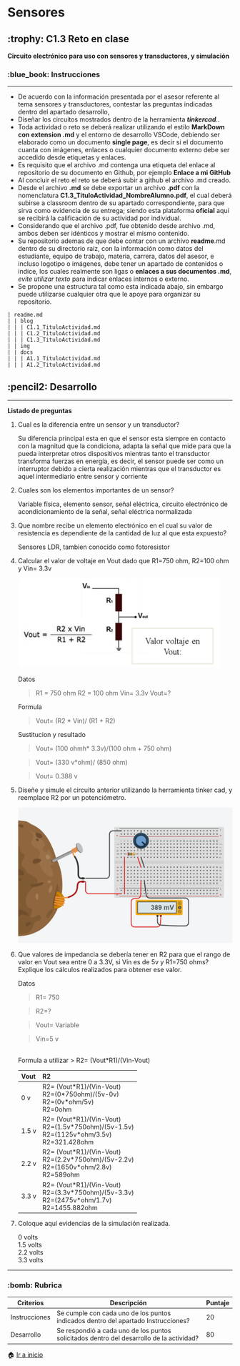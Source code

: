 <!DOCTYPE html>
<html>
<head>
<h1 id="sensores">Sensores</h1>
<h2> :trophy: C1.3 Reto en clase</h2>
<p><strong>Circuito electrónico para uso con sensores y transductores, y simulación</strong></p>
<h3>:blue_book:  Instrucciones</h3>
<hr>
<ul>
<li>De acuerdo con la información presentada por el asesor referente al tema sensores y transductores, contestar las preguntas indicadas dentro del apartado desarrollo,</li>
  
<li>Diseñar los circuitos mostrados dentro de la herramienta <em><strong>tinkercad</strong></em>..</li>
  
<li>Toda actividad o reto se deberá realizar utilizando el estilo <strong>MarkDown con extension .md</strong> y el entorno de desarrollo VSCode, 
  debiendo ser elaborado como un documento <strong>single page</strong>, es decir si el documento cuanta con imágenes, enlaces o cualquier documento externo 
  debe ser accedido desde etiquetas y enlaces.</li>
  
<li>Es requisito que el archivo .md contenga una etiqueta del enlace al repositorio de su documento en Github, por ejemplo <strong>Enlace a mi GitHub</strong></li>
<li>Al concluir el reto el reto se deberá subir a github el archivo .md creado.</li>

<li>Desde el archivo <strong>.md</strong> se debe exportar un archivo <strong>.pdf</strong> con la nomenclatura <strong>C1.3_TituloActividad_NombreAlumno.pdf</strong>, 
  el cual deberá subirse a classroom dentro de su apartado correspondiente, para que sirva como evidencia de su entrega; siendo esta plataforma <strong>oficial</strong> 
  aquí se recibirá la calificación de su actividad por individual.</li>
<li>Considerando que el archivo .pdf, fue obtenido desde archivo .md, ambos deben ser idénticos y mostrar el mismo contenido.</li>

<li>Su repositorio ademas de que debe contar con un archivo <strong>readme</strong>.md dentro de su directorio raíz, con la información como datos del estudiante, equipo de trabajo, materia, 
  carrera, datos del asesor, e incluso logotipo o imágenes, debe tener un apartado de contenidos o indice, los cuales realmente son ligas o <strong>enlaces a sus documentos .md</strong>, 
  <em>evite utilizar texto</em> para indicar enlaces internos o externo.</li>
<li>Se propone una estructura tal como esta indicada abajo, sin embargo puede utilizarse cualquier otra que le apoye para organizar su repositorio.</li>
</ul>
<pre class="hljs"><code><div>| readme.md
| | blog
| | | C1.1_TituloActividad.md
| | | C1.2_TituloActividad.md
| | | C1.3_TituloActividad.md
| | img
| | docs
| | | A1.1_TituloActividad.md
| | | A1.2_TituloActividad.md
</div></code></pre>
<h2>  :pencil2: Desarrollo</h2>
<hr>
<p><strong>Listado de preguntas</strong></p>
<ol>
<li>
<p>Cual es la diferencia entre un sensor y un transductor?</p>
    Su diferencia principal esta en que el sensor esta siempre en contacto con la magnitud que la condiciona, adapta la señal que mide para que la pueda interpretar otros dispositivos mientras tanto el transductor transforma fuerzas en energía, es decir, el sensor puede ser como un interruptor debido a cierta realización mientras que el transductor es aquel  intermediario entre sensor y corriente

</li>
<li>
<p>Cuales son los elementos importantes de un sensor?</p>
  Variable física, elemento sensor, señal eléctrica, circuito electrónico de acondicionamiento de la señal, señal eléctrica normalizada
</li>
<li>
<p>Que nombre recibe un elemento electrónico en el cual su valor de resistencia es dependiente de la cantidad de luz al que esta expuesto?</p>
  Sensores LDR, tambien conocido como fotoresistor
</li>
<li>
<p>Calcular el valor de voltaje en Vout dado que R1=750 ohm, R2=100 ohm y Vin= 3.3v</p>
 <p align="left">
     <img alt="Circuito" src="https://raw.githubusercontent.com/LopezJesus/Sistemas-Programables/main/img/img5.PNG?token=ARAMHO656TMCH2OC4K6XBGLAKFL56" 
     width=450 height=200>

 </p>
 
 Datos
 > R1 = 750 ohm
 >R2 = 100 ohm
 >Vin= 3.3v
 >Vout=?

 Formula
 >Vout= (R2 * Vin)/ (R1 + R2)
 
 Sustitucion y resultado
 >Vout= (100 ohmh* 3.3v)/(100 ohm + 750 ohm)
 
 >Vout= (330 v*ohm)/ (850 ohm)
 
 >Vout= 0.388 v
</li>
<li>
<p>Diseñe y simule el circuito anterior utilizando la herramienta tinker cad, y reemplace R2 por un potenciómetro.</p>
<img alt="Circuito" src="https://raw.githubusercontent.com/LopezJesus/Sistemas-Programables/main/img/Ejer1.PNG?token=ARAMHOZDRQZ6OOATUPEWVRTAKFN6K" 

</li>
<li>
<p>Que valores de impedancia se debería tener en R2 para que el rango de valor en Vout sea entre 0 a 3.3V, si Vin es de 5v y R1=750 ohms? Explique los cálculos realizados para obtener ese valor.</p>
<table>
<thead>
<tr>
<th>Vout</th>
<th>R2</th>
</tr>
</thead>
<tbody>
  Datos
  
  > R1= 750
  
  > R2=?
  
  > Vout= Variable
  
  >Vin=5 v
  
  <br>
  Formula a utilizar
  > R2= (Vout*R1)/(Vin-Vout)
<tr>
<td>0 v</td>
<td>R2= (Vout*R1)/(Vin-Vout) <br> R2=(0*750ohm)/(5v-0v) <br> R2=(0v*ohm/5v) <br> R2=0ohm</td>
</tr>
<tr>
<td>1.5 v</td>
<td>R2= (Vout*R1)/(Vin-Vout) <br> R2=(1.5v*750ohm)/(5v-1.5v) <br> R2=(1125v*ohm/3.5v) <br> R2=321.428ohm</td>
</tr>
<tr>
<td>2.2 v</td>
<td>R2= (Vout*R1)/(Vin-Vout) <br> R2=(2.2v*750ohm)/(5v-2.2v) <br> R2=(1650v*ohm/2.8v) <br> R2=589ohm</td>
</tr>
<tr>
<td>3.3 v</td>
<td>R2= (Vout*R1)/(Vin-Vout) <br> R2=(3.3v*750ohm)/(5v-3.3v) <br> R2=(2475v*ohm/1.7v) <br> R2=1455.882ohm</td>
</tr>
</tbody>
</table>
</li>
<li>
<p>Coloque aquí evidencias de la simulación realizada.</p>
0 volts <br>
1.5 volts <br>
2.2 volts <br>
3.3 volts <br>
</li>
</ol>
<hr>
<h3>  :bomb: Rubrica</h3>
<table>
<thead>
<tr>
<th>Criterios</th>
<th>Descripción</th>
<th>Puntaje</th>
</tr>
</thead>
<tbody>
<tr>
<td>Instrucciones</td>
<td>Se cumple con cada uno de los puntos indicados dentro del apartado Instrucciones?</td>
<td>20</td>
</tr>
<tr>
<td>Desarrollo</td>
<td>Se respondió a cada uno de los puntos solicitados dentro del desarrollo de la actividad?</td>
<td>80</td>
</tr>
</tbody>
</table>
</body>
</html>

:house: [Ir a inicio](https://github.com/LopezJesus/Sistemas-Programables)
